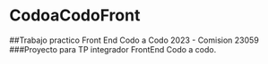 # CodoaCodoFront
##Trabajo practico Front End Codo a Codo 2023 - Comision 23059
###Proyecto para TP integrador FrontEnd Codo a codo.
